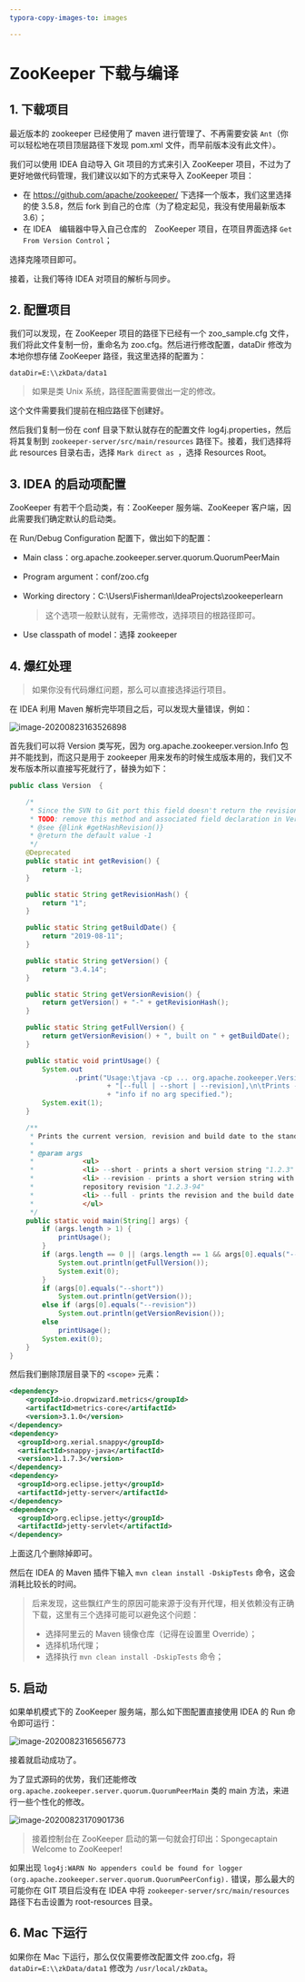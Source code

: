 ```yaml
---
typora-copy-images-to: images

---
```


# ZooKeeper 下载与编译

## 1. 下载项目

最近版本的 zookeeper 已经使用了 maven 进行管理了、不再需要安装 `Ant`（你可以轻松地在项目顶层路径下发现 pom.xml 文件，而早前版本没有此文件）。

我们可以使用 IDEA 自动导入 Git 项目的方式来引入 ZooKeeper 项目，不过为了更好地做代码管理，我们建议以如下的方式来导入 ZooKeeper 项目：

- 在 https://github.com/apache/zookeeper/ 下选择一个版本，我们这里选择的使 3.5.8，然后 fork 到自己的仓库（为了稳定起见，我没有使用最新版本 3.6）；
- 在 IDEA　编辑器中导入自己仓库的　ZooKeeper 项目，在项目界面选择 `Get From Version Control`；

选择克隆项目即可。

接着，让我们等待 IDEA 对项目的解析与同步。

## 2. 配置项目

我们可以发现，在 ZooKeeper 项目的路径下已经有一个 zoo_sample.cfg 文件，我们将此文件复制一份，重命名为 zoo.cfg。然后进行修改配置，dataDir 修改为本地你想存储 ZooKeeper 路径，我这里选择的配置为：

```
dataDir=E:\\zkData/data1
```

> 如果是类 Unix 系统，路径配置需要做出一定的修改。

这个文件需要我们提前在相应路径下创建好。

然后我们复制一份在 conf 目录下默认就存在的配置文件 log4j.properties，然后将其复制到 `zookeeper-server/src/main/resources` 路径下。接着，我们选择将此 resources 目录右击，选择 `Mark direct as `，选择 Resources Root。

## 3. IDEA 的启动项配置

ZooKeeper 有若干个启动类，有：ZooKeeper 服务端、ZooKeeper 客户端，因此需要我们确定默认的启动类。

在 Run/Debug Configuration 配置下，做出如下的配置：

- Main class：org.apache.zookeeper.server.quorum.QuorumPeerMain

- Program argument：conf/zoo.cfg

- Working directory：C:\Users\Fisherman\IdeaProjects\zookeeperlearn

  > 这个选项一般默认就有，无需修改，选择项目的根路径即可。

- Use classpath of model：选择 zookeeper

## 4. 爆红处理

> 如果你没有代码爆红问题，那么可以直接选择运行项目。

在 IDEA 利用 Maven 解析完毕项目之后，可以发现大量错误，例如：

![image-20200823163526898](images/image-20200823163526898.png)

首先我们可以将 Version 类写死，因为  org.apache.zookeeper.version.Info 包并不能找到，而这只是用于 zookeeper 用来发布的时候生成版本用的，我们又不发布版本所以直接写死就行了，替换为如下：

```java
public class Version  {

    /*
     * Since the SVN to Git port this field doesn't return the revision anymore
     * TODO: remove this method and associated field declaration in VerGen
     * @see {@link #getHashRevision()}
     * @return the default value -1
     */
    @Deprecated
    public static int getRevision() {
        return -1;
    }

    public static String getRevisionHash() {
        return "1";
    }

    public static String getBuildDate() {
        return "2019-08-11";
    }

    public static String getVersion() {
        return "3.4.14";
    }

    public static String getVersionRevision() {
        return getVersion() + "-" + getRevisionHash();
    }

    public static String getFullVersion() {
        return getVersionRevision() + ", built on " + getBuildDate();
    }

    public static void printUsage() {
        System.out
                .print("Usage:\tjava -cp ... org.apache.zookeeper.Version "
                        + "[--full | --short | --revision],\n\tPrints --full version "
                        + "info if no arg specified.");
        System.exit(1);
    }

    /**
     * Prints the current version, revision and build date to the standard out.
     *
     * @param args
     *            <ul>
     *            <li> --short - prints a short version string "1.2.3"
     *            <li> --revision - prints a short version string with the SVN
     *            repository revision "1.2.3-94"
     *            <li> --full - prints the revision and the build date
     *            </ul>
     */
    public static void main(String[] args) {
        if (args.length > 1) {
            printUsage();
        }
        if (args.length == 0 || (args.length == 1 && args[0].equals("--full"))) {
            System.out.println(getFullVersion());
            System.exit(0);
        }
        if (args[0].equals("--short"))
            System.out.println(getVersion());
        else if (args[0].equals("--revision"))
            System.out.println(getVersionRevision());
        else
            printUsage();
        System.exit(0);
    }
}
```

然后我们删除顶层目录下的 `<scope>` 元素：

```xml
<dependency>
    <groupId>io.dropwizard.metrics</groupId>
    <artifactId>metrics-core</artifactId>
    <version>3.1.0</version>
</dependency>
<dependency>
  <groupId>org.xerial.snappy</groupId>
  <artifactId>snappy-java</artifactId>
  <version>1.1.7.3</version>
</dependency>
<dependency>
  <groupId>org.eclipse.jetty</groupId>
  <artifactId>jetty-server</artifactId>
</dependency>
<dependency>
  <groupId>org.eclipse.jetty</groupId>
  <artifactId>jetty-servlet</artifactId>
</dependency>
```

上面这几个删除掉即可。

然后在 IDEA  的 Maven 插件下输入 `mvn clean install -DskipTests` 命令，这会消耗比较长的时间。

> 后来发现，这些飘红产生的原因可能来源于没有开代理，相关依赖没有正确下载，这里有三个选择可能可以避免这个问题：
>
> - 选择阿里云的 Maven 镜像仓库（记得在设置里 Override）；
> - 选择机场代理；
> - 选择执行 `mvn clean install -DskipTests` 命令；

## 5. 启动

如果单机模式下的 ZooKeeper 服务端，那么如下图配置直接使用 IDEA 的 Run 命令即可运行：

![image-20200823165656773](images/image-20200823165656773.png)

接着就启动成功了。

为了显式源码的优势，我们还能修改 `org.apache.zookeeper.server.quorum.QuorumPeerMain` 类的 main 方法，来进行一些个性化的修改。

![image-20200823170901736](images/image-20200823170901736.png)

> 接着控制台在 ZooKeeper 启动的第一句就会打印出：Spongecaptain Welcome to ZooKeeper!

如果出现 `log4j:WARN No appenders could be found for logger (org.apache.zookeeper.server.quorum.QuorumPeerConfig).` 错误，那么最大的可能你在 GIT 项目后没有在 IDEA 中将  `zookeeper-server/src/main/resources` 路径下右击设置为 root-resources 目录。

## 6. Mac 下运行

如果你在 Mac 下运行，那么仅仅需要修改配置文件 zoo.cfg，将 `dataDir=E:\\zkData/data1` 修改为 `/usr/local/zkData`。